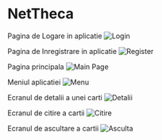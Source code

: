 # NetTheca

Pagina de Logare in aplicatie 
![Login](https://drive.google.com/drive/u/0/folders/1RQqWlY4W9EC6A4dpeV8ep2PGFyly0UoB)

Pagina de Inregistrare in aplicatie
![Register](https://drive.google.com/drive/u/0/folders/1RQqWlY4W9EC6A4dpeV8ep2PGFyly0UoB)

Pagina principala
![Main Page](https://drive.google.com/drive/u/0/folders/1RQqWlY4W9EC6A4dpeV8ep2PGFyly0UoB)

Meniul aplicatiei
![Menu](https://drive.google.com/drive/u/0/folders/1RQqWlY4W9EC6A4dpeV8ep2PGFyly0UoB)

Ecranul de detalii a unei carti
![Detalii](https://drive.google.com/drive/u/0/folders/1RQqWlY4W9EC6A4dpeV8ep2PGFyly0UoB)

Ecranul de citire a cartii
![Citire](https://drive.google.com/drive/u/0/folders/1RQqWlY4W9EC6A4dpeV8ep2PGFyly0UoB)

Ecranul de ascultare a cartii
![Asculta](https://drive.google.com/drive/u/0/folders/1RQqWlY4W9EC6A4dpeV8ep2PGFyly0UoB)
